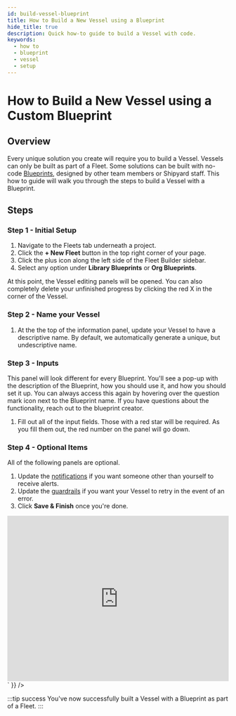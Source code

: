 ```yaml
---
id: build-vessel-blueprint
title: How to Build a New Vessel using a Blueprint
hide_title: true
description: Quick how-to guide to build a Vessel with code.
keywords:
  - how to
  - blueprint
  - vessel
  - setup
---
```


# How to Build a New Vessel using a Custom Blueprint

## Overview

Every unique solution you create will require you to build a Vessel. Vessels can only be built as part of a Fleet. Some solutions can be built with no-code [Blueprints](../../reference/blueprints/blueprints-overview.md), designed by other team members or Shipyard staff. This how to guide will walk you through the steps to build a Vessel with a Blueprint.

## Steps

### Step 1 - Initial Setup

1. Navigate to the Fleets tab underneath a project.
2. Click the **+ New Fleet** button in the top right corner of your page.
3. Click the plus icon along the left side of the Fleet Builder sidebar.
4. Select any option under **Library Blueprints** or **Org Blueprints**.

At this point, the Vessel editing panels will be opened. You can also completely delete your unfinished progress by clicking the red X in the corner of the Vessel.

### Step 2 - Name your Vessel

1. At the the top of the information panel, update your Vessel to have a descriptive name. By default, we automatically generate a unique, but undescriptive name.

### Step 3 - Inputs

This panel will look different for every Blueprint. You'll see a pop-up with the description of the Blueprint, how you should use it, and how you should set it up. You can always access this again by hovering over the question mark icon next to the Blueprint name. If you have questions about the functionality, reach out to the blueprint creator.

1. Fill out all of the input fields. Those with a red star will be required. As you fill them out, the red number on the panel will go down.

### Step 4 - Optional Items

All of the following panels are optional.

1. Update the [notifications](../../reference/notifications.md) if you want someone other than yourself to receive alerts.
2. Update the [guardrails](../../reference/guardrails.md) if you want your Vessel to retry in the event of an error.
3. Click **Save & Finish** once you're done.

<div dangerouslySetInnerHTML={{ __html: `<div style="position: relative; padding-bottom: calc(66.66666666666666% + 41px); height: 0;"><iframe src="https://demo.arcade.software/JuCQfLxrbdut0HtZd8ZG?embed" frameborder="0" loading="lazy" webkitallowfullscreen mozallowfullscreen allowfullscreen style="position: absolute; top: 0; left: 0; width: 100%; height: 100%;color-scheme: light;" title="How to Build a New Vessel using a Custom Blueprint"></iframe></div>` }} />

:::tip success
You've now successfully built a Vessel with a Blueprint as part of a Fleet.
:::
